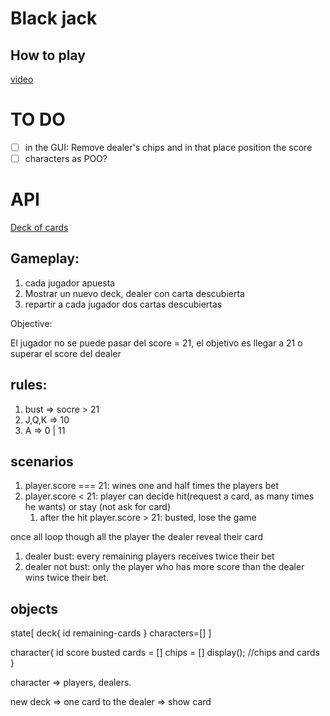 # Black jack

## How to play
[video](https://www.youtube.com/watch?v=eyoh-Ku9TCI&ab_channel=wikiHow)

# TO DO
- [ ] in the GUI: Remove dealer's chips and in that place position the score
- [ ] characters as POO? 

# API
[Deck of cards](https://www.deckofcardsapi.com/)


## Gameplay:

1. cada jugador apuesta
2. Mostrar un nuevo deck, dealer con carta descubierta
3. repartir a cada jugador dos cartas descubiertas

Objective:

El jugador no se puede pasar del score = 21, el objetivo es llegar a 21 o superar el score del dealer


## rules:

1. bust => socre > 21
2. J,Q,K => 10
3. A => 0 | 11

## scenarios

1. player.score === 21: wines one and half times the players bet
2. player.score < 21: player can decide hit(request a card, as many times he wants) or stay (not ask for card)
   1. after the hit player.score > 21: busted, lose the game

once all loop though all the player the dealer reveal their card

1. dealer bust: every remaining players receives twice their bet
2. dealer not bust: only the player who has more score than the dealer wins twice their bet.

## objects

state[
  deck{
    id
    remaining-cards
  }
  characters=[]
]

character{
  id
  score
  busted
  cards = []
  chips = []
  display(); //chips and cards
}

character => players, dealers.

new deck => one card to the dealer => show card
